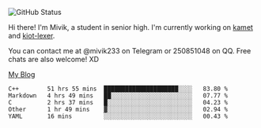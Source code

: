 ![GitHub Status](https://github-readme-stats.vercel.app/api?show_icons=true&username=Mivik)

Hi there! I'm Mivik, a student in senior high. I'm currently working on [kamet](https://github.com/Mivik/kamet) and [kiot-lexer](https://github.com/KiotLand/kiot-lexer).

You can contact me at @mivik233 on Telegram or 250851048 on QQ. Free chats are also welcome! XD

[My Blog](https://mivik.gitee.io)

<!--START_SECTION:waka-->
```text
C++        51 hrs 55 mins  █████████████████████░░░░   83.80 % 
Markdown   4 hrs 49 mins   ██░░░░░░░░░░░░░░░░░░░░░░░   07.77 % 
C          2 hrs 37 mins   █░░░░░░░░░░░░░░░░░░░░░░░░   04.23 % 
Other      1 hr 49 mins    ▓░░░░░░░░░░░░░░░░░░░░░░░░   02.94 % 
YAML       16 mins         ░░░░░░░░░░░░░░░░░░░░░░░░░   00.43 % 
```
<!--END_SECTION:waka-->
